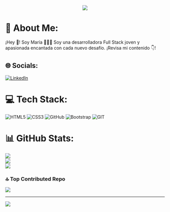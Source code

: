 <div align="center">
<img src="https://facialix.com/wp-content/uploads/2023/07/image-14-768x219.png">
</div>


# 💫 About Me:
   ¡Hey 👋! Soy María 👨🏻‍💻
   Soy una desarrolladora Full Stack  joven y apasionada encantada con cada nuevo desafío.
   ¡Revisa mi contenido 👇!


## 🌐 Socials:
[![LinkedIn](https://img.shields.io/badge/LinkedIn-%230077B5.svg?logo=linkedin&logoColor=white)](https://linkedin.com/in/www.linkedin.com/in/maría-garcía-plaza-023073291) 

# 💻 Tech Stack:
![HTML5](https://img.shields.io/badge/html5-%23E34F26.svg?style=for-the-badge&logo=html5&logoColor=white) ![CSS3](https://img.shields.io/badge/css3-%231572B6.svg?style=for-the-badge&logo=css3&logoColor=white) ![GitHub](https://img.shields.io/badge/GitHub-%23121011.svg?style=for-the-badge&logo=github&logoColor=white) ![Bootstrap](https://img.shields.io/badge/bootstrap-%23563D7C.svg?style=for-the-badge&logo=bootstrap&logoColor=white) ![GIT](https://img.shields.io/badge/Git-fc6d26?style=for-the-badge&logo=git&logoColor=white)
# 📊 GitHub Stats:
![](https://github-readme-stats.vercel.app/api?username=EloraDana1983&theme=omni&hide_border=false&include_all_commits=false&count_private=false)<br/>
![](https://github-readme-streak-stats.herokuapp.com/?user=EloraDana1983&theme=omni&hide_border=false)<br/>
![](https://github-readme-stats.vercel.app/api/top-langs/?username=EloraDana1983&theme=omni&hide_border=false&include_all_commits=false&count_private=false&layout=compact)

### 🔝 Top Contributed Repo
![](https://github-contributor-stats.vercel.app/api?username=EloraDana1983&limit=5&theme=dark&combine_all_yearly_contributions=true)

---
[![](https://visitcount.itsvg.in/api?id=EloraDana1983&icon=0&color=0)](https://visitcount.itsvg.in)

<!-- Proudly created with GPRM ( https://gprm.itsvg.in ) -->
